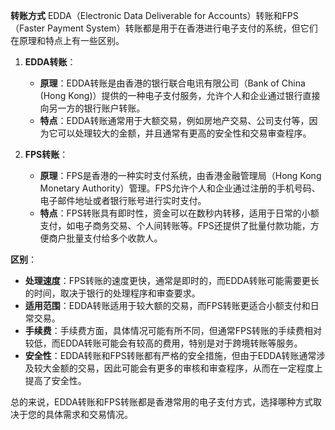 

**转账方式**
EDDA（Electronic Data Deliverable for Accounts）转账和FPS（Faster Payment System）转账都是用于在香港进行电子支付的系统，但它们在原理和特点上有一些区别。

1. **EDDA转账**：
    
    - **原理**：EDDA转账是由香港的银行联合电讯有限公司（Bank of China (Hong Kong)）提供的一种电子支付服务，允许个人和企业通过银行直接向另一方的银行账户转账。
    - **特点**：EDDA转账通常用于大额交易，例如房地产交易、公司支付等，因为它可以处理较大的金额，并且通常有更高的安全性和交易审查程序。
2. **FPS转账**：
    
    - **原理**：FPS是香港的一种实时支付系统，由香港金融管理局（Hong Kong Monetary Authority）管理。FPS允许个人和企业通过注册的手机号码、电子邮件地址或者银行账号进行实时支付。
    - **特点**：FPS转账具有即时性，资金可以在数秒内转移，适用于日常的小额支付，如电子商务交易、个人间转账等。FPS还提供了批量付款功能，方便商户批量支付给多个收款人。

**区别**：

- **处理速度**：FPS转账的速度更快，通常是即时的，而EDDA转账可能需要更长的时间，取决于银行的处理程序和审查要求。
- **适用范围**：EDDA转账适用于较大额的交易，而FPS转账更适合小额支付和日常交易。
- **手续费**：手续费方面，具体情况可能有所不同，但通常FPS转账的手续费相对较低，而EDDA转账可能会有较高的费用，特别是对于跨境转账等服务。
- **安全性**：EDDA转账和FPS转账都有严格的安全措施，但由于EDDA转账通常涉及较大金额的交易，因此可能会有更多的审核和审查程序，从而在一定程度上提高了安全性。

总的来说，EDDA转账和FPS转账都是香港常用的电子支付方式，选择哪种方式取决于您的具体需求和交易情况。